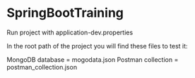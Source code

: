 # SpringBootTraining
Run project with application-dev.properties

In the root path of the project you will find these files to test it:

MongoDB database = mogodata.json
Postman collection = postman_collection.json
